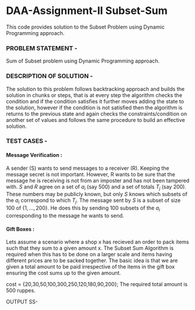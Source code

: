 # DAA-Assignment-II Subset-Sum
This code provides solution to the Subset Problem using Dynamic Programming approach.


### PROBLEM STATEMENT - 
Sum of Subset problem using Dynamic Programming approach.

### DESCRIPTION OF SOLUTION - 
The solution to this problem follows backtracking approach and builds the solution in chunks or steps, that is at every step the algorithm checks the condition and if the condition satisfies it further moves adding the state to the solution, however if the condition is not satisfied then the algorithm is returns to the previous state and again checks the constraints/condition on another set of values and follows the same procedure to build an effective solution.


### TEST CASES - 
#### Message Verification :
A sender (S) wants to send messages to a receiver (R). Keeping the message secret is not important. However, R wants to be sure that the message he is receiving is not from an imposter and has not been tampered with. $S$ and $R$ agree on a set of $a_i$ (say 500) and a set of totals $T_j$ (say 200). These numbers may be publicly known, but only $S$ knows which subsets of the $a_i$ correspond to which $T_j$. The message sent by $S$ is a subset of size 100 of $\{1,\dots,200\}$. He does this by sending 100 subsets of the $a_i$ corresponding to the message he wants to send.


#### Gift Boxes :
Lets assume a scenario where a shop x has recieved an order to pack items such that they sum to a given amount x. The Subset Sum Algorithm is required when this has to be done on a larger scale and items having different prices are to be sacked together. The basic idea is that we are given a total amount to be paid irrespective of the items in the gift box ensuring the cost sums up to the given amount.

cost = {20,30,50,100,300,250,120,180,90,200};
The required total amount is 500 ruppes.

OUTPUT SS-
